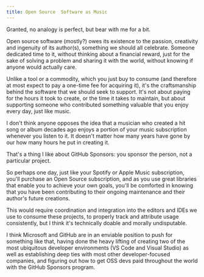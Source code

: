 ```yaml
---
title: Open Source  Software as Music
---
```


Granted, no analogy is perfect, but bear with me for a bit.

 Open source software (mostly?) owes its existence to the passion, creativity and ingenuity of its author(s), something we should all celebrate. Someone dedicated time to it, without thinking about a financial reward, just for the sake of solving a problem and sharing it with the world, without knowing if anyone would actually care.

Unlike a tool or a commodity, which you just buy to consume (and therefore at most expect to pay a one-time fee for acquiring it), it's the craftsmanship behind the software that we should seek to support. It's not about paying for the hours it took to create, or the time it takes to maintain, but about supporting someone who contributed something valuable that you enjoy every day, just like music.

I don't think anyone opposes the idea that a musician who created a hit song or album decades ago enjoys a portion of your music subscription whenever you listen to it. It doesn't matter how many years have gone by our how many hours he put in creating it.

That's a thing I like about GitHub Sponsors: you sponsor the person, not a particular project.

So perhaps one day, just like your Spotify or Apple Music subscription, you'll purchase an Open Source subscription, and as you use great libraries that enable you to achieve your own goals, you'll be comforted in knowing that you have been contributing to their ongoing maintenance and their author's future creations.

This would require coordination and integration into the editors and IDEs we use to consume these projects, to properly track and attribute usage consistently, but I think it's technically doable and morally undisputable. 

I think Microsoft and GitHub are in an enviable position to push for something like that, having done the heavy lifting of creating two of the most ubiquitous developer environments (VS Code and Visual Studio) as well as establishing deep ties with most other developer-focused companies, and figuring out how to get OSS devs paid throughout the world with the GitHub Sponsors program.
